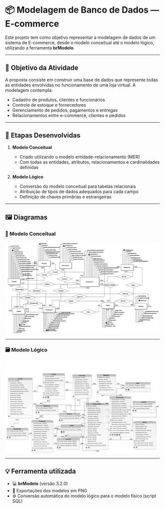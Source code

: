 # 📦 Modelagem de Banco de Dados — E-commerce

Este projeto tem como objetivo representar a modelagem de dados de um sistema de E-commerce, desde o modelo conceitual até o modelo lógico, utilizando a ferramenta **brModelo**.

---

## 🧠 Objetivo da Atividade

A proposta consiste em construir uma base de dados que represente todas as entidades envolvidas no funcionamento de uma loja virtual. A modelagem contempla:

- Cadastro de produtos, clientes e funcionários
- Controle de estoque e fornecedores
- Gerenciamento de pedidos, pagamentos e entregas
- Relacionamentos entre e-commerce, clientes e pedidos

---

## 📌 Etapas Desenvolvidas

1. **Modelo Conceitual**
   - Criado utilizando o modelo entidade-relacionamento (MER)
   - Com todas as entidades, atributos, relacionamentos e cardinalidades definidas

2. **Modelo Lógico**
   - Conversão do modelo conceitual para tabelas relacionais
   - Atribuição de tipos de dados adequados para cada campo
   - Definição de chaves primárias e estrangeiras

---

## 🖼️ Diagramas

### 📘 Modelo Conceitual

![Modelo Conceitual](ecommerce.png)

---

### 🗃️ Modelo Lógico

![Modelo Lógico](ecommerceLogico.png)

---

## 💡 Ferramenta utilizada

- 💻 **brModelo** (versão 3.2.0)
- 📁 Exportações dos modelos em PNG
- ⚙️ Conversão automática do modelo lógico para o modelo físico (script SQL)



